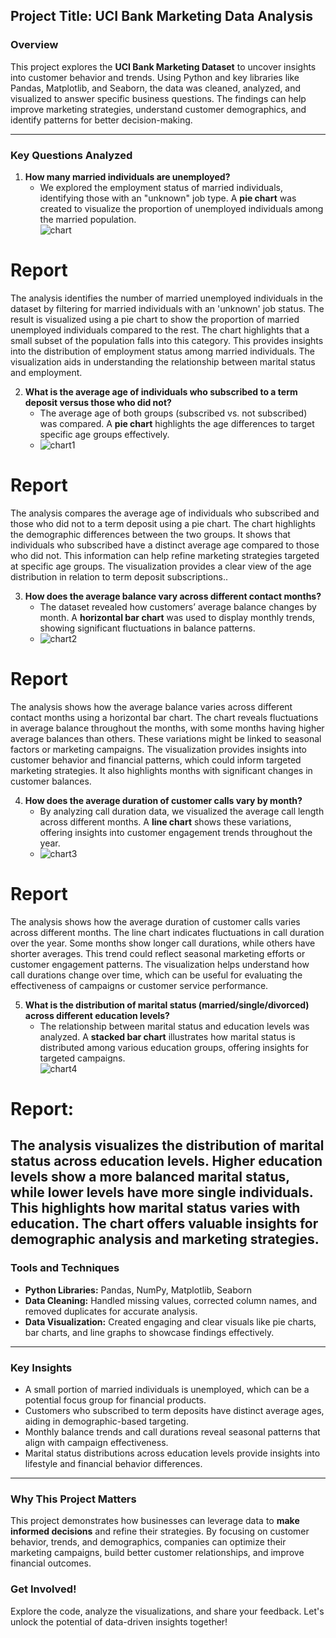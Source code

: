 ## Project Title: **UCI Bank Marketing Data Analysis**  

### **Overview**  
This project explores the **UCI Bank Marketing Dataset** to uncover insights into customer behavior and trends. Using Python and key libraries like Pandas, Matplotlib, and Seaborn, the data was cleaned, analyzed, and visualized to answer specific business questions. The findings can help improve marketing strategies, understand customer demographics, and identify patterns for better decision-making.  

---

### **Key Questions Analyzed**  
1. **How many married individuals are unemployed?**  
   - We explored the employment status of married individuals, identifying those with an "unknown" job type. A **pie chart** was created to visualize the proportion of unemployed individuals among the married population.  
![chart](https://github.com/user-attachments/assets/0fc942db-5b09-453c-81e5-b58f438cbf75)
# Report
The analysis identifies the number of married unemployed individuals in the dataset by filtering for married individuals with an 'unknown' job status. The result is visualized using a pie chart to show the proportion of married unemployed individuals compared to the rest. The chart highlights that a small subset of the population falls into this category. This provides insights into the distribution of employment status among married individuals. The visualization aids in understanding the relationship between marital status and employment.

2. **What is the average age of individuals who subscribed to a term deposit versus those who did not?**  
   - The average age of both groups (subscribed vs. not subscribed) was compared. A **pie chart** highlights the age differences to target specific age groups effectively.
   - ![chart1](https://github.com/user-attachments/assets/725bcffb-4fc6-4afc-8d01-ee464fc6bee3)
 # Report
The analysis compares the average age of individuals who subscribed and those who did not to a term deposit using a pie chart. The chart highlights the demographic differences between the two groups. It shows that individuals who subscribed have a distinct average age compared to those who did not. This information can help refine marketing strategies targeted at specific age groups. The visualization provides a clear view of the age distribution in relation to term deposit subscriptions..

3. **How does the average balance vary across different contact months?**  
   - The dataset revealed how customers’ average balance changes by month. A **horizontal bar chart** was used to display monthly trends, showing significant fluctuations in balance patterns.
   - ![chart2](https://github.com/user-attachments/assets/ae337f39-f54a-4bc3-a218-5419b17cf134)
# Report
The analysis shows how the average balance varies across different contact months using a horizontal bar chart. The chart reveals fluctuations in average balance throughout the months, with some months having higher average balances than others. These variations might be linked to seasonal factors or marketing campaigns. The visualization provides insights into customer behavior and financial patterns, which could inform targeted marketing strategies. It also highlights months with significant changes in customer balances.

4. **How does the average duration of customer calls vary by month?**  
   - By analyzing call duration data, we visualized the average call length across different months. A **line chart** shows these variations, offering insights into customer engagement trends throughout the year.
   - ![chart3](https://github.com/user-attachments/assets/62c2b506-5954-43bd-83e0-a7822b295bdb)
  # Report
The analysis shows how the average duration of customer calls varies across different months. The line chart indicates fluctuations in call duration over the year. Some months show longer call durations, while others have shorter averages. This trend could reflect seasonal marketing efforts or customer engagement patterns. The visualization helps understand how call durations change over time, which can be useful for evaluating the effectiveness of campaigns or customer service performance.

5. **What is the distribution of marital status (married/single/divorced) across different education levels?**  
   - The relationship between marital status and education levels was analyzed. A **stacked bar chart** illustrates how marital status is distributed among various education groups, offering insights for targeted campaigns.  
![chart4](https://github.com/user-attachments/assets/1f19365c-c2c1-4de1-8a13-7a9c7cc6259d)
# Report: 
The analysis visualizes the distribution of marital status across education levels. Higher education levels show a more balanced marital status, while lower levels have more single individuals. This highlights how marital status varies with education. The chart offers valuable insights for demographic analysis and marketing strategies.
---

### **Tools and Techniques**  
- **Python Libraries:** Pandas, NumPy, Matplotlib, Seaborn  
- **Data Cleaning:** Handled missing values, corrected column names, and removed duplicates for accurate analysis.  
- **Data Visualization:** Created engaging and clear visuals like pie charts, bar charts, and line graphs to showcase findings effectively.  

---

### **Key Insights**  
- A small portion of married individuals is unemployed, which can be a potential focus group for financial products.  
- Customers who subscribed to term deposits have distinct average ages, aiding in demographic-based targeting.  
- Monthly balance trends and call durations reveal seasonal patterns that align with campaign effectiveness.  
- Marital status distributions across education levels provide insights into lifestyle and financial behavior differences.  

---

### **Why This Project Matters**  
This project demonstrates how businesses can leverage data to **make informed decisions** and refine their strategies. By focusing on customer behavior, trends, and demographics, companies can optimize their marketing campaigns, build better customer relationships, and improve financial outcomes.  

### **Get Involved!**  
Explore the code, analyze the visualizations, and share your feedback. Let's unlock the potential of data-driven insights together!
